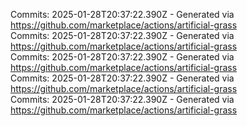 Commits: 2025-01-28T20:37:22.390Z - Generated via https://github.com/marketplace/actions/artificial-grass
<br>
Commits: 2025-01-28T20:37:22.390Z - Generated via https://github.com/marketplace/actions/artificial-grass
<br>
Commits: 2025-01-28T20:37:22.390Z - Generated via https://github.com/marketplace/actions/artificial-grass
<br>
Commits: 2025-01-28T20:37:22.390Z - Generated via https://github.com/marketplace/actions/artificial-grass
<br>
Commits: 2025-01-28T20:37:22.390Z - Generated via https://github.com/marketplace/actions/artificial-grass
<br>
